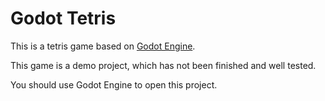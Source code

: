 # Godot Tetris

This is a tetris game based on [Godot Engine](https://godotengine.org).

This game is a demo project, which has not been finished and well tested.

You should use Godot Engine to open this project.
